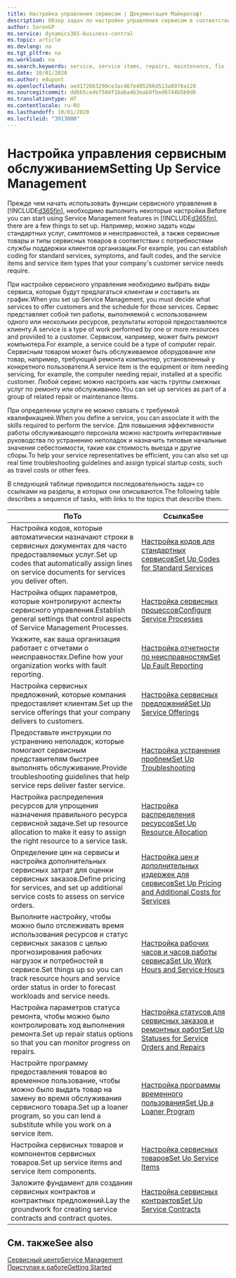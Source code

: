 ```yaml
---
title: Настройка управления сервисом | Документация Майкрософт
description: Обзор задач по настройке управления сервисом в соответствии со способом, которым организации управляют своими сервисами.
author: SorenGP
ms.service: dynamics365-business-central
ms.topic: article
ms.devlang: na
ms.tgt_pltfrm: na
ms.workload: na
ms.search.keywords: service, service items, repairs, maintenance, fix
ms.date: 10/01/2020
ms.author: edupont
ms.openlocfilehash: aed172663290ce3ac467e405266d513a8978a128
ms.sourcegitcommit: ddbb5cede750df1baba4b3eab8fbed6744b5b9d6
ms.translationtype: HT
ms.contentlocale: ru-RU
ms.lasthandoff: 10/01/2020
ms.locfileid: "3913000"
---
```

# <a name="setting-up-service-management"></a><span data-ttu-id="3fdfc-103">Настройка управления сервисным обслуживанием</span><span class="sxs-lookup"><span data-stu-id="3fdfc-103">Setting Up Service Management</span></span>
<span data-ttu-id="3fdfc-104">Прежде чем начать использовать функции сервисного управления в [!INCLUDE[d365fin](includes/d365fin_md.md)], необходимо выполнить некоторые настройки.</span><span class="sxs-lookup"><span data-stu-id="3fdfc-104">Before you can start using Service Management features in [!INCLUDE[d365fin](includes/d365fin_md.md)], there are a few things to set up.</span></span> <span data-ttu-id="3fdfc-105">Например, можно задать коды стандартных услуг, симптомов и неисправностей, а также сервисные товары и типы сервисных товаров в соответствии с потребностями службы поддержки клиентов организации.</span><span class="sxs-lookup"><span data-stu-id="3fdfc-105">For example, you can establish coding for standard services, symptoms, and fault codes, and the service items and service item types that your company's customer service needs require.</span></span>  

<span data-ttu-id="3fdfc-106">При настройке сервисного управления необходимо выбрать виды сервиса, которые будут предлагаться клиентам и составить их график.</span><span class="sxs-lookup"><span data-stu-id="3fdfc-106">When you set up Service Management, you must decide what services to offer customers and the schedule for those services.</span></span> <span data-ttu-id="3fdfc-107">Сервис представляет собой тип работы, выполняемой с использованием одного или нескольких ресурсов, результаты которой предоставляются клиенту.</span><span class="sxs-lookup"><span data-stu-id="3fdfc-107">A service is a type of work performed by one or more resources and provided to a customer.</span></span> <span data-ttu-id="3fdfc-108">Сервисом, например, может быть ремонт компьютера.</span><span class="sxs-lookup"><span data-stu-id="3fdfc-108">For example, a service could be a type of computer repair.</span></span> <span data-ttu-id="3fdfc-109">Сервисным товаром может быть обслуживаемое оборудование или товар, например, требующий ремонта компьютер, установленный у конкретного пользователя.</span><span class="sxs-lookup"><span data-stu-id="3fdfc-109">A service item is the equipment or item needing servicing, for example, the computer needing repair, installed at a specific customer.</span></span> <span data-ttu-id="3fdfc-110">Любой сервис можно настроить как часть группы смежных услуг по ремонту или обслуживанию.</span><span class="sxs-lookup"><span data-stu-id="3fdfc-110">You can set up services as part of a group of related repair or maintenance items.</span></span>  
  
<span data-ttu-id="3fdfc-111">При определении услуги ее можно связать с требуемой квалификацией.</span><span class="sxs-lookup"><span data-stu-id="3fdfc-111">When you define a service, you can associate it with the skills required to perform the service.</span></span> <span data-ttu-id="3fdfc-112">Для повышения эффективности работы обслуживающего персонала можно настроить интерактивные руководства по устранению неполадок и назначить типовые начальные значения себестоимости, такие как стоимость выезда и другие сборы.</span><span class="sxs-lookup"><span data-stu-id="3fdfc-112">To help your service representatives be efficient, you can also set up real time troubleshooting guidelines and assign typical startup costs, such as travel costs or other fees.</span></span>  

<span data-ttu-id="3fdfc-113">В следующей таблице приводится последовательность задач со ссылками на разделы, в которых они описываются.</span><span class="sxs-lookup"><span data-stu-id="3fdfc-113">The following table describes a sequence of tasks, with links to the topics that describe them.</span></span>  
  
| <span data-ttu-id="3fdfc-114">По</span><span class="sxs-lookup"><span data-stu-id="3fdfc-114">To</span></span> | <span data-ttu-id="3fdfc-115">Ссылка</span><span class="sxs-lookup"><span data-stu-id="3fdfc-115">See</span></span> |
| --- | --- |
| <span data-ttu-id="3fdfc-116">Настройка кодов, которые автоматически назначают строки в сервисных документах для часто предоставляемых услуг.</span><span class="sxs-lookup"><span data-stu-id="3fdfc-116">Set up codes that automatically assign lines on service documents for services you deliver often.</span></span> |[<span data-ttu-id="3fdfc-117">Настройка кодов для стандартных сервисов</span><span class="sxs-lookup"><span data-stu-id="3fdfc-117">Set Up Codes for Standard Services</span></span>](service-how-setup-service-coding.md)|
| <span data-ttu-id="3fdfc-118">Настройка общих параметров, которые контролируют аспекты сервисного управления.</span><span class="sxs-lookup"><span data-stu-id="3fdfc-118">Establish general settings that control aspects of Service Management Processes.</span></span>|[<span data-ttu-id="3fdfc-119">Настройка сервисных процессов</span><span class="sxs-lookup"><span data-stu-id="3fdfc-119">Configure Service Processes</span></span>](service-setup-service-processes.md)|
| <span data-ttu-id="3fdfc-120">Укажите, как ваша организация работает с отчетами о неисправностях.</span><span class="sxs-lookup"><span data-stu-id="3fdfc-120">Define how your organization works with fault reporting.</span></span> |[<span data-ttu-id="3fdfc-121">Настройка отчетности по неисправностям</span><span class="sxs-lookup"><span data-stu-id="3fdfc-121">Set Up Fault Reporting</span></span>](service-how-setup-fault-reporting.md) |
| <span data-ttu-id="3fdfc-122">Настройка сервисных предложений, которые компания предоставляет клиентам.</span><span class="sxs-lookup"><span data-stu-id="3fdfc-122">Set up the service offerings that your company delivers to customers.</span></span>|[<span data-ttu-id="3fdfc-123">Настройка сервисных предложений</span><span class="sxs-lookup"><span data-stu-id="3fdfc-123">Set Up Service Offerings</span></span>](service-how-setup-service-offerings.md)|
| <span data-ttu-id="3fdfc-124">Предоставьте инструкции по устранению неполадок, которые помогают сервисным представителям быстрее выполнять обслуживание.</span><span class="sxs-lookup"><span data-stu-id="3fdfc-124">Provide troubleshooting guidelines that help service reps deliver faster service.</span></span> |[<span data-ttu-id="3fdfc-125">Настройка устранения проблем</span><span class="sxs-lookup"><span data-stu-id="3fdfc-125">Set Up Troubleshooting</span></span>](service-how-setup-troubleshooting.md) |
| <span data-ttu-id="3fdfc-126">Настройка распределения ресурсов для упрощения назначения правильного ресурса сервисной задаче.</span><span class="sxs-lookup"><span data-stu-id="3fdfc-126">Set up resource allocation to make it easy to assign the right resource to a service task.</span></span> |[<span data-ttu-id="3fdfc-127">Настройка распределения ресурсов</span><span class="sxs-lookup"><span data-stu-id="3fdfc-127">Set Up Resource Allocation</span></span>](service-how-setup-resource-allocation.md) |
| <span data-ttu-id="3fdfc-128">Определение цен на сервисы и настройка дополнительных сервисных затрат для оценки сервисных заказов.</span><span class="sxs-lookup"><span data-stu-id="3fdfc-128">Define pricing for services, and set up additional service costs to assess on service orders.</span></span> |[<span data-ttu-id="3fdfc-129">Настройка цен и дополнительных издержек для сервисов</span><span class="sxs-lookup"><span data-stu-id="3fdfc-129">Set Up Pricing and Additional Costs for Services</span></span>](service-how-setup-service-costs-pricing.md)|
| <span data-ttu-id="3fdfc-130">Выполните настройку, чтобы можно было отслеживать время использования ресурсов и статус сервисных заказов с целью прогнозирования рабочих нагрузок и потребностей в сервисе.</span><span class="sxs-lookup"><span data-stu-id="3fdfc-130">Set things up so you can track resource hours and service order status in order to forecast workloads and service needs.</span></span>|[<span data-ttu-id="3fdfc-131">Настройка рабочих часов и часов работы сервиса</span><span class="sxs-lookup"><span data-stu-id="3fdfc-131">Set Up Work Hours and Service Hours</span></span>](service-how-setup-work-service-hours.md)|
| <span data-ttu-id="3fdfc-132">Настройка параметров статуса ремонта, чтобы можно было контролировать ход выполнения ремонта.</span><span class="sxs-lookup"><span data-stu-id="3fdfc-132">Set up repair status options so that you can monitor progress on repairs.</span></span> | [<span data-ttu-id="3fdfc-133">Настройка статусов для сервисных заказов и ремонтных работ</span><span class="sxs-lookup"><span data-stu-id="3fdfc-133">Set Up Statuses for Service Orders and Repairs</span></span>](service-order-repair-status.md)|
| <span data-ttu-id="3fdfc-134">Настройте программу предоставления товаров во временное пользование, чтобы можно было выдать товар на замену во время обслуживания сервисного товара.</span><span class="sxs-lookup"><span data-stu-id="3fdfc-134">Set up a loaner program, so you can lend a substitute while you work on a service item.</span></span> |[<span data-ttu-id="3fdfc-135">Настройка программы временного пользования</span><span class="sxs-lookup"><span data-stu-id="3fdfc-135">Set Up a Loaner Program</span></span>](service-how-setup-loaner-program.md) |
| <span data-ttu-id="3fdfc-136">Настройка сервисных товаров и компонентов сервисных товаров.</span><span class="sxs-lookup"><span data-stu-id="3fdfc-136">Set up service items and service item components.</span></span> |[<span data-ttu-id="3fdfc-137">Настройка сервисных товаров</span><span class="sxs-lookup"><span data-stu-id="3fdfc-137">Set Up Service Items</span></span>](service-how-setup-service-items.md) |
| <span data-ttu-id="3fdfc-138">Заложите фундамент для создания сервисных контрактов и контрактных предложений.</span><span class="sxs-lookup"><span data-stu-id="3fdfc-138">Lay the groundwork for creating service contracts and contract quotes.</span></span> |[<span data-ttu-id="3fdfc-139">Настройка сервисных контрактов</span><span class="sxs-lookup"><span data-stu-id="3fdfc-139">Set Up Service Contracts</span></span>](service-how-setup-service-contracts.md) |

## <a name="see-also"></a><span data-ttu-id="3fdfc-140">См. также</span><span class="sxs-lookup"><span data-stu-id="3fdfc-140">See also</span></span>
[<span data-ttu-id="3fdfc-141">Сервисный центр</span><span class="sxs-lookup"><span data-stu-id="3fdfc-141">Service Management</span></span>](service-service.md)  
[<span data-ttu-id="3fdfc-142">Приступая к работе</span><span class="sxs-lookup"><span data-stu-id="3fdfc-142">Getting Started</span></span>](product-get-started.md)  
